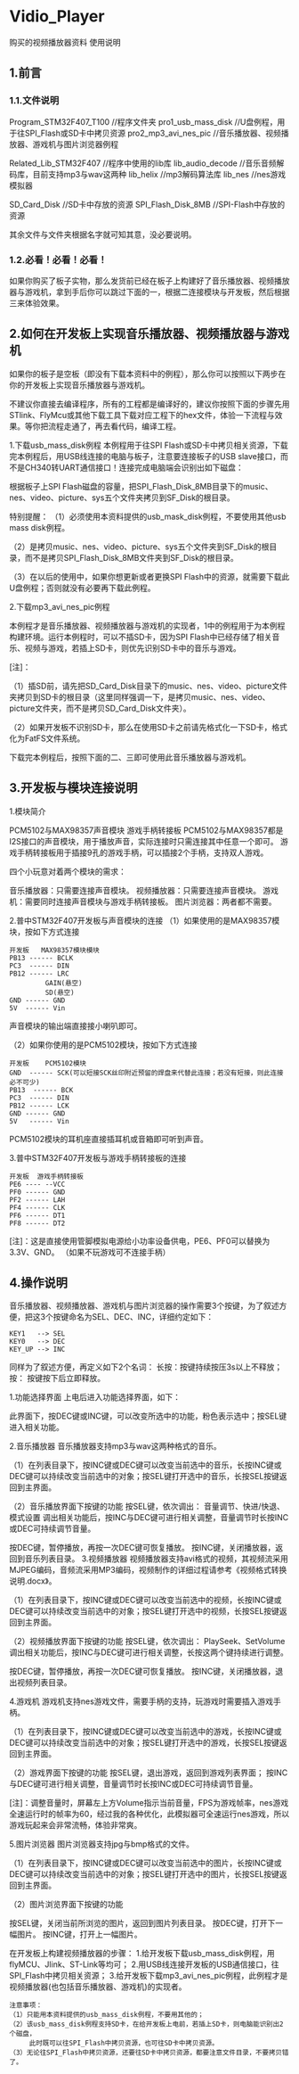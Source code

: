 # Vidio_Player
购买的视频播放器资料
使用说明





## 1.前言

### 1.1.文件说明
Program_STM32F407_T100	//程序文件夹
pro1_usb_mass_disk			//U盘例程，用于往SPI_Flash或SD卡中拷贝资源
pro2_mp3_avi_nes_pic		//音乐播放器、视频播放器、游戏机与图片浏览器例程

Related_Lib_STM32F407		//程序中使用的lib库
lib_audio_decode			//音乐音频解码库，目前支持mp3与wav这两种
lib_helix						//mp3解码算法库
lib_nes						//nes游戏模拟器

SD_Card_Disk				//SD卡中存放的资源
SPI_Flash_Disk_8MB			//SPI-Flash中存放的资源

其余文件与文件夹根据名字就可知其意，没必要说明。

### 1.2.必看！必看！必看！
如果你购买了板子实物，那么发货前已经在板子上构建好了音乐播放器、视频播放器与游戏机，拿到手后你可以跳过下面的一，根据二连接模块与开发板，然后根据三来体验效果。

## 2.如何在开发板上实现音乐播放器、视频播放器与游戏机
如果你的板子是空板（即没有下载本资料中的例程），那么你可以按照以下两步在你的开发板上实现音乐播放器与游戏机。

不建议你直接去编译程序，所有的工程都是编译好的，建议你按照下面的步骤先用STlink、FlyMcu或其他下载工具下载对应工程下的hex文件，体验一下流程与效果。等你把流程走通了，再去看代码，编译工程。

1.下载usb_mass_disk例程
本例程用于往SPI Flash或SD卡中拷贝相关资源，下载完本例程后，用USB线连接的电脑与板子，注意要连接板子的USB slave接口，而不是CH340转UART通信接口！连接完成电脑端会识别出如下磁盘：
   
根据板子上SPI Flash磁盘的容量，把SPI_Flash_Disk_8MB目录下的music、nes、video、picture、sys五个文件夹拷贝到SF_Disk的根目录。

特别提醒：
（1）必须使用本资料提供的usb_mask_disk例程，不要使用其他usb mass disk例程。

（2）是拷贝music、nes、video、picture、sys五个文件夹到SF_Disk的根目录，而不是拷贝SPI_Flash_Disk_8MB文件夹到SF_Disk的根目录。

（3）在以后的使用中，如果你想更新或者更换SPI Flash中的资源，就需要下载此U盘例程；否则就没有必要再下载此例程。

2.下载mp3_avi_nes_pic例程

本例程才是音乐播放器、视频播放器与游戏机的实现者，1中的例程用于为本例程构建环境。运行本例程时，可以不插SD卡，因为SPI Flash中已经存储了相关音乐、视频与游戏，若插上SD卡，则优先识别SD卡中的音乐与游戏。

[注]：

（1）插SD前，请先把SD_Card_Disk目录下的music、nes、video、picture文件夹拷贝到SD卡的根目录（这里同样强调一下，是拷贝music、nes、video、picture文件夹，而不是拷贝SD_Card_Disk文件夹）。

（2）如果开发板不识别SD卡，那么在使用SD卡之前请先格式化一下SD卡，格式化为FatFS文件系统。

下载完本例程后，按照下面的二、三即可使用此音乐播放器与游戏机。

## 3.开发板与模块连接说明
1.模块简介
 
PCM5102与MAX98357声音模块								游戏手柄转接板
PCM5102与MAX98357都是I2S接口的声音模块，用于播放声音，实际连接时只需连接其中任意一个即可。
游戏手柄转接板用于插接9孔的游戏手柄，可以插接2个手柄，支持双人游戏。

四个小玩意对着两个模块的需求：

音乐播放器：只需要连接声音模块。
视频播放器：只需要连接声音模块。
游戏机：需要同时连接声音模块与游戏手柄转接板。
图片浏览器：两者都不需要。

2.普中STM32F407开发板与声音模块的连接
（1）如果使用的是MAX98357模块，按如下方式连接
```
开发板   MAX98357模块模块
PB13 ------ BCLK
PC3  ------ DIN
PB12 ------ LRC
	     GAIN(悬空)
	     SD(悬空)
GND ------ GND
5V  ------ Vin
```
声音模块的输出端直接接小喇叭即可。

（2）如果你使用的是PCM5102模块，按如下方式连接
```
开发板    PCM5102模块
GND  ------ SCK(可以短接SCK丝印附近预留的焊盘来代替此连接；若没有短接，则此连接必不可少)
PB13  ------ BCK
PC3  ------ DIN
PB12 ------ LCK
GND ------ GND
5V   ------ Vin
```
PCM5102模块的耳机座直接插耳机或音箱即可听到声音。

3.普中STM32F407开发板与游戏手柄转接板的连接
```
开发板  游戏手柄转接板
PE6 ---- --VCC
PF0 ------ GND
PF2 ------ LAH
PF4 ------ CLK
PF6 ------ DT1
PF8 ------ DT2
```
[注]：这是直接使用管脚模拟电源给小功率设备供电，PE6、PF0可以替换为3.3V、GND。
（如果不玩游戏可不连接手柄）
## 4.操作说明
音乐播放器、视频播放器、游戏机与图片浏览器的操作需要3个按键，为了叙述方便，把这3个按键命名为SEL、DEC、INC，详细约定如下：
```
KEY1   --> SEL
KEY0   --> DEC
KEY_UP --> INC
```
同样为了叙述方便，再定义如下2个名词：
长按：按键持续按压3s以上不释放；
按：  按键按下后立即释放。

1.功能选择界面
上电后进入功能选择界面，如下：

此界面下，按DEC键或INC键，可以改变所选中的功能，粉色表示选中；按SEL键进入相关功能。

2.音乐播放器
音乐播放器支持mp3与wav这两种格式的音乐。
  
（1）在列表目录下，按INC键或DEC键可以改变当前选中的音乐，长按INC键或DEC键可以持续改变当前选中的对象；按SEL键打开选中的音乐，长按SEL按键返回到主界面。

（2）音乐播放界面下按键的功能
按SEL键，依次调出：
音量调节、快进/快退、模式设置
调出相关功能后，按INC与DEC键可进行相关调整，音量调节时长按INC或DEC可持续调节音量。

按DEC键，暂停播放，再按一次DEC键可恢复播放。
按INC键，关闭播放器，返回到音乐列表目录。
3.视频播放器
视频播放器支持avi格式的视频，其视频流采用MJPEG编码，音频流采用MP3编码，视频制作的详细过程请参考《视频格式转换说明.docx》。
 
（1）在列表目录下，按INC键或DEC键可以改变当前选中的视频，长按INC键或DEC键可以持续改变当前选中的对象；按SEL键打开选中的视频，长按SEL按键返回到主界面。

（2）视频播放界面下按键的功能
按SEL键，依次调出：
PlaySeek、SetVolume
调出相关功能后，按INC与DEC键可进行相关调整，长按这两个键持续进行调整。

按DEC键，暂停播放，再按一次DEC键可恢复播放。
按INC键，关闭播放器，退出视频列表目录。

4.游戏机
游戏机支持nes游戏文件，需要手柄的支持，玩游戏时需要插入游戏手柄。
   
（1）在列表目录下，按INC键或DEC键可以改变当前选中的游戏，长按INC键或DEC键可以持续改变当前选中的对象；按SEL键打开选中的游戏，长按SEL按键返回到主界面。

（2）游戏界面下按键的功能
按SEL键，退出游戏，返回到游戏列表界面；
按INC与DEC键可进行相关调整，音量调节时长按INC或DEC可持续调节音量。

[注]：调整音量时，屏幕左上方Volume指示当前音量，FPS为游戏帧率，nes游戏全速运行时的帧率为60，经过我的各种优化，此模拟器可全速运行nes游戏，所以游戏玩起来会非常流畅，体验非常爽。


5.图片浏览器
图片浏览器支持jpg与bmp格式的文件。
  
（1）在列表目录下，按INC键或DEC键可以改变当前选中的图片，长按INC键或DEC键可以持续改变当前选中的对象；按SEL键打开选中的图片，长按SEL按键返回到主界面。

（2）图片浏览界面下按键的功能

按SEL键，关闭当前所浏览的图片，返回到图片列表目录。
按DEC键，打开下一幅图片。
按INC键，打开上一幅图片。


在开发板上构建视频播放器的步骤：
    1.给开发板下载usb_mass_disk例程，用flyMCU、Jlink、ST-Link等均可；
    2.用USB线连接开发板的USB通信接口，往SPI_Flash中拷贝相关资源；
    3.给开发板下载mp3_avi_nes_pic例程，此例程才是视频播放器(也包括音乐播放器、游戏机)的实现者。

    注意事项：
	（1）只能用本资料提供的usb_mass_disk例程，不要用其他的；
	（2）该usb_mass_disk例程支持SD卡，在给开发板上电前，若插上SD卡，则电脑能识别出2个磁盘，
	     此时既可以往SPI_Flash中拷贝资源，也可往SD卡中拷贝资源。
	（3）无论往SPI_Flash中拷贝资源，还要往SD卡中拷贝资源，都要注意文件目录，不要拷贝错了。
